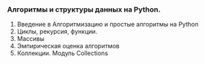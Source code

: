 ### Алгоритмы и структуры данных на Python.
1. Введение в Алгоритмизацию и простые алгоритмы на Python
2. Циклы, рекурсия, функции.
3. Массивы
4. Эмпирическая оценка алгоритмов
5. Коллекции. Модуль Collections